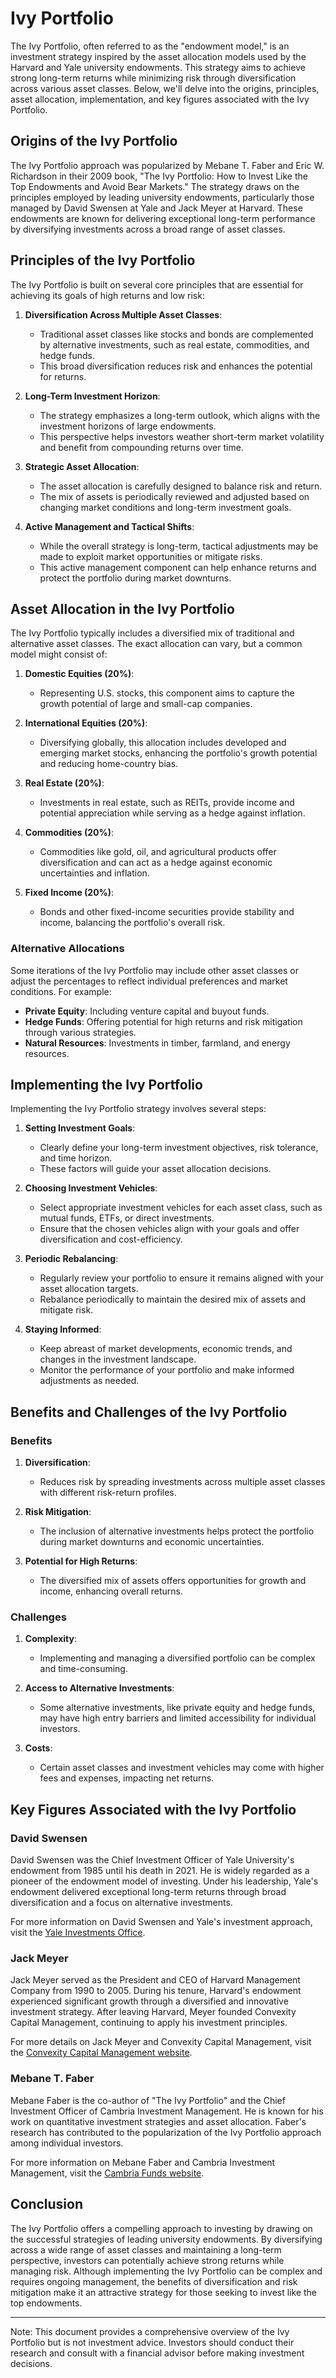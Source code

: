 # Ivy Portfolio

The Ivy Portfolio, often referred to as the "endowment model," is an investment strategy inspired by the asset allocation models used by the Harvard and Yale university endowments. This strategy aims to achieve strong long-term returns while minimizing risk through diversification across various asset classes. Below, we'll delve into the origins, principles, asset allocation, implementation, and key figures associated with the Ivy Portfolio.

## Origins of the Ivy Portfolio

The Ivy Portfolio approach was popularized by Mebane T. Faber and Eric W. Richardson in their 2009 book, "The Ivy Portfolio: How to Invest Like the Top Endowments and Avoid Bear Markets." The strategy draws on the principles employed by leading university endowments, particularly those managed by David Swensen at Yale and Jack Meyer at Harvard. These endowments are known for delivering exceptional long-term performance by diversifying investments across a broad range of asset classes.

## Principles of the Ivy Portfolio

The Ivy Portfolio is built on several core principles that are essential for achieving its goals of high returns and low risk:

1. **Diversification Across Multiple Asset Classes**:
   - Traditional asset classes like stocks and bonds are complemented by alternative investments, such as real estate, commodities, and hedge funds.
   - This broad diversification reduces risk and enhances the potential for returns.

2. **Long-Term Investment Horizon**:
   - The strategy emphasizes a long-term outlook, which aligns with the investment horizons of large endowments.
   - This perspective helps investors weather short-term market volatility and benefit from compounding returns over time.

3. **Strategic Asset Allocation**:
   - The asset allocation is carefully designed to balance risk and return.
   - The mix of assets is periodically reviewed and adjusted based on changing market conditions and long-term investment goals.

4. **Active Management and Tactical Shifts**:
   - While the overall strategy is long-term, tactical adjustments may be made to exploit market opportunities or mitigate risks.
   - This active management component can help enhance returns and protect the portfolio during market downturns.

## Asset Allocation in the Ivy Portfolio

The Ivy Portfolio typically includes a diversified mix of traditional and alternative asset classes. The exact allocation can vary, but a common model might consist of:

1. **Domestic Equities (20%)**:
   - Representing U.S. stocks, this component aims to capture the growth potential of large and small-cap companies.

2. **International Equities (20%)**:
   - Diversifying globally, this allocation includes developed and emerging market stocks, enhancing the portfolio's growth potential and reducing home-country bias.

3. **Real Estate (20%)**:
   - Investments in real estate, such as REITs, provide income and potential appreciation while serving as a hedge against inflation.

4. **Commodities (20%)**:
   - Commodities like gold, oil, and agricultural products offer diversification and can act as a hedge against economic uncertainties and inflation.

5. **Fixed Income (20%)**:
   - Bonds and other fixed-income securities provide stability and income, balancing the portfolio's overall risk.

### Alternative Allocations

Some iterations of the Ivy Portfolio may include other asset classes or adjust the percentages to reflect individual preferences and market conditions. For example:

- **Private Equity**: Including venture capital and buyout funds.
- **Hedge Funds**: Offering potential for high returns and risk mitigation through various strategies.
- **Natural Resources**: Investments in timber, farmland, and energy resources.

## Implementing the Ivy Portfolio

Implementing the Ivy Portfolio strategy involves several steps:

1. **Setting Investment Goals**:
   - Clearly define your long-term investment objectives, risk tolerance, and time horizon.
   - These factors will guide your asset allocation decisions.

2. **Choosing Investment Vehicles**:
   - Select appropriate investment vehicles for each asset class, such as mutual funds, ETFs, or direct investments.
   - Ensure that the chosen vehicles align with your goals and offer diversification and cost-efficiency.

3. **Periodic Rebalancing**:
   - Regularly review your portfolio to ensure it remains aligned with your asset allocation targets.
   - Rebalance periodically to maintain the desired mix of assets and mitigate risk.

4. **Staying Informed**:
   - Keep abreast of market developments, economic trends, and changes in the investment landscape.
   - Monitor the performance of your portfolio and make informed adjustments as needed.

## Benefits and Challenges of the Ivy Portfolio

### Benefits

1. **Diversification**:
   - Reduces risk by spreading investments across multiple asset classes with different risk-return profiles.

2. **Risk Mitigation**:
   - The inclusion of alternative investments helps protect the portfolio during market downturns and economic uncertainties.

3. **Potential for High Returns**:
   - The diversified mix of assets offers opportunities for growth and income, enhancing overall returns.

### Challenges

1. **Complexity**:
   - Implementing and managing a diversified portfolio can be complex and time-consuming.

2. **Access to Alternative Investments**:
   - Some alternative investments, like private equity and hedge funds, may have high entry barriers and limited accessibility for individual investors.

3. **Costs**:
   - Certain asset classes and investment vehicles may come with higher fees and expenses, impacting net returns.

## Key Figures Associated with the Ivy Portfolio

### David Swensen

David Swensen was the Chief Investment Officer of Yale University's endowment from 1985 until his death in 2021. He is widely regarded as a pioneer of the endowment model of investing. Under his leadership, Yale's endowment delivered exceptional long-term returns through broad diversification and a focus on alternative investments.

For more information on David Swensen and Yale's investment approach, visit the [Yale Investments Office](https://investments.yale.edu/).

### Jack Meyer

Jack Meyer served as the President and CEO of Harvard Management Company from 1990 to 2005. During his tenure, Harvard's endowment experienced significant growth through a diversified and innovative investment strategy. After leaving Harvard, Meyer founded Convexity Capital Management, continuing to apply his investment principles.

For more details on Jack Meyer and Convexity Capital Management, visit the [Convexity Capital Management website](https://www.convexitycapital.com/).

### Mebane T. Faber

Mebane Faber is the co-author of "The Ivy Portfolio" and the Chief Investment Officer of Cambria Investment Management. He is known for his work on quantitative investment strategies and asset allocation. Faber's research has contributed to the popularization of the Ivy Portfolio approach among individual investors.

For more information on Mebane Faber and Cambria Investment Management, visit the [Cambria Funds website](https://www.cambriafunds.com/).

## Conclusion

The Ivy Portfolio offers a compelling approach to investing by drawing on the successful strategies of leading university endowments. By diversifying across a wide range of asset classes and maintaining a long-term perspective, investors can potentially achieve strong returns while managing risk. Although implementing the Ivy Portfolio can be complex and requires ongoing management, the benefits of diversification and risk mitigation make it an attractive strategy for those seeking to invest like the top endowments.

---
Note: This document provides a comprehensive overview of the Ivy Portfolio but is not investment advice. Investors should conduct their research and consult with a financial advisor before making investment decisions.
